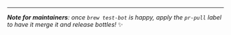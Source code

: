 <!-- Describe your pull request here -->

---

_**Note for maintainers**: once `brew test-bot` is happy, apply the `pr-pull` label to have it merge it and release bottles!_ ✨